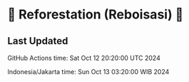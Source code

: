 
# 🌳 Reforestation (Reboisasi) 🌲

## Last Updated

GitHub Actions time: Sat Oct 12 20:20:00 UTC 2024

Indonesia/Jakarta time: Sun Oct 13 03:20:00 WIB 2024
